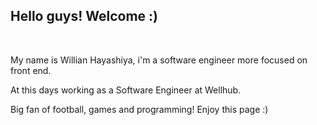 <h2 align="justify">Hello guys! Welcome :)</h3>
<br/>
<p>My name is Willian Hayashiya, i'm a software engineer more focused on front end.</>
<p>At this days working as a Software Engineer at Wellhub.</p>
<p>Big fan of football, games and programming! Enjoy this page :)</p>
